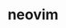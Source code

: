 ---
title: "neovim"
layout: cache
categories: [package, develop-2024-06-09]
meta: {"versions": ["0.10.0"], "compilers": ["gcc@=10.2.1", "gcc@=7.5.0"], "oss": ["centos7", "ubuntu18.04"], "platforms": ["linux"], "targets": ["x86_64_v3"], "stacks": ["developer-tools", "developer-tools-manylinux2014", "root"], "num_specs": 2, "num_specs_by_stack": {"developer-tools-manylinux2014": 1, "root": 2, "developer-tools": 1}}
spec_details: [{"hash": "jxls54ivt2gojfpet33kyszqwd3aflsm", "compiler": "gcc@=10.2.1", "versions": ["0.10.0"], "os": "centos7", "platform": "linux", "target": "x86_64_v3", "variants": ["build_system=cmake", "build_type=Release", "generator=make", "~ipo", "~no_luajit"], "stacks": ["developer-tools-manylinux2014", "root"], "size": "-", "tarball": "https://binaries.spack.io/releases/develop-2024-06-09/build_cache/linux-centos7-x86_64_v3/gcc-10.2.1/neovim-0.10.0/linux-centos7-x86_64_v3-gcc-10.2.1-neovim-0.10.0-jxls54ivt2gojfpet33kyszqwd3aflsm.spack"}, {"hash": "v3qvxnyrnjfsdyjh3atibfu6kmymfnku", "compiler": "gcc@=7.5.0", "versions": ["0.10.0"], "os": "ubuntu18.04", "platform": "linux", "target": "x86_64_v3", "variants": ["build_system=cmake", "build_type=Release", "generator=make", "~ipo", "~no_luajit"], "stacks": ["developer-tools", "root"], "size": "-", "tarball": "https://binaries.spack.io/releases/develop-2024-06-09/build_cache/linux-ubuntu18.04-x86_64_v3/gcc-7.5.0/neovim-0.10.0/linux-ubuntu18.04-x86_64_v3-gcc-7.5.0-neovim-0.10.0-v3qvxnyrnjfsdyjh3atibfu6kmymfnku.spack"}]
---